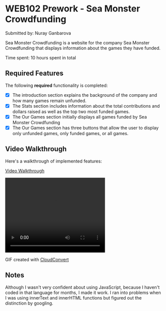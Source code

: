 # WEB102 Prework - Sea Monster Crowdfunding

Submitted by: Nuray Ganbarova

Sea Monster Crowdfunding is a website for the company Sea Monster Crowdfunding that displays information about the games they have funded.

Time spent: 10 hours spent in total

## Required Features

The following **required** functionality is completed:

- [x] The introduction section explains the background of the company and how many games remain unfunded.
- [x] The Stats section includes information about the total contributions and dollars raised as well as the top two most funded games.
- [x] The Our Games section initially displays all games funded by Sea Monster Crowdfunding
- [x] The Our Games section has three buttons that allow the user to display only unfunded games, only funded games, or all games.

## Video Walkthrough

Here's a walkthrough of implemented features:

[Video Walkthrough](https://imgur.com/a/TG516IY)

<video width="320" height="240" controls>
  <source src="https://imgur.com/a/TG516IY" type="gif">
</video>

GIF created with [CloudConvert](https://cloudconvert.com/webm-to-gif)

## Notes

Although I wasn't very confident about using JavaScript, because I haven't coded in that language for months, I made it work. I ran into problems when I was using innerText and innerHTML functions but figured out the distinction by googling.
